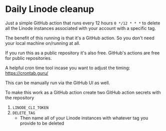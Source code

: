 # Daily Linode cleanup

Just a simple GitHub action that runs every 12 hours `0 */12 * * *` to delete all the Linode instances associated with your account with a specific tag.

The benefit of this running is that it's a GitHub action. So you don't need your local machine on/running at all.

If you run this as a public repository it's also free. GitHub's actions are free for public repositories.

A helpful cron time tool incase you want to adjust the timing: https://crontab.guru/

This can be manually run via the GitHub UI as well.

To make this work as a GitHub action create two GitHub action secrets with the repository

1. `LINODE_CLI_TOKEN`
2. `DELETE_TAG`
    - Then name all of your Linode instances with whatever tag you provide to be deleted

